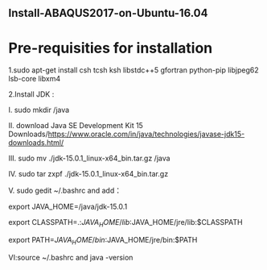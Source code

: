 ## Install-ABAQUS2017-on-Ubuntu-16.04
# Pre-requisities for installation  

1.sudo apt-get install csh tcsh ksh libstdc++5 gfortran python-pip libjpeg62 lsb-core libxm4  

2.Install JDK :   

I. sudo mkdir /java  

II. download Java SE Development Kit 15 Downloads/https://www.oracle.com/in/java/technologies/javase-jdk15-downloads.html/  

III. sudo mv ./jdk-15.0.1_linux-x64_bin.tar.gz /java  

IV. sudo tar zxpf ./jdk-15.0.1_linux-x64_bin.tar.gz  

V. sudo gedit ~/.bashrc and add：     


export JAVA_HOME=/java/jdk-15.0.1  

export CLASSPATH=.:$JAVA_HOME/lib:$JAVA_HOME/jre/lib:$CLASSPATH  

export PATH=$JAVA_HOME/bin:$JAVA_HOME/jre/bin:$PATH    


VI:source ~/.bashrc and java -version

